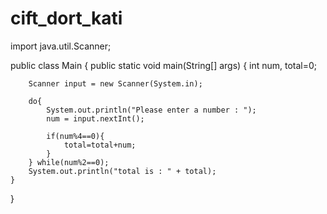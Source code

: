 # cift_dort_kati

import java.util.Scanner;

public class Main {
    public static void main(String[] args) {
        int num, total=0;


        Scanner input = new Scanner(System.in);

        do{
            System.out.println("Please enter a number : ");
            num = input.nextInt();

            if(num%4==0){
                total=total+num;
            }
        } while(num%2==0);
        System.out.println("total is : " + total);
    }
}
